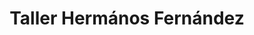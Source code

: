 ---
title: "Taller Hermános Fernández"
url: /alhondiga/taller-hermanos-fernandez/
shop: hágalo usted mismo
---